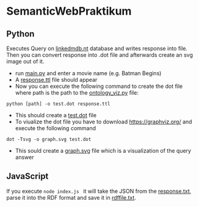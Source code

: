 # SemanticWebPraktikum

## Python

Executes Query on [linkedmdb.nt](linkedmdb.nt) database and writes response into file. 
Then you can convert response into .dot file and afterwards create an svg image out of it.

* run [main.py](python/main.py) and enter a movie name (e.g. Batman Begins)
* A [response.ttl](python/response.ttl) file should appear
* Now you can execute the following command to create the dot file where path is the path to the [ontology_viz.py](python/ontology-visualization/ontology_viz.py) file: 
```
python [path] -o test.dot response.ttl
```
* This should create a [test.dot](test.dot) file
* To viualize the dot file you have to download https://graphviz.org/ and execute the following command
```
dot -Tsvg -o graph.svg test.dot
```
* This sould create a [graph.svg](graph.svg) file which is a visualization of the query answer

## JavaScript

If you execute ```node index.js ``` it will take the JSON from the [response.txt](js/response.txt), parse it into the RDF format and save it in [rdffile.txt](js/rdffile.txt). 